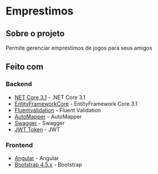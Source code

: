 # Emprestimos

## Sobre o projeto

Permite gerenciar emprestimos de jogos para seus amigos

## Feito com

### Backend
- [NET Core 3.1](https://dotnet.microsoft.com/download/dotnet-core/3.1) - .NET Core 3.1 
- [EntityFrameworkCore](https://docs.microsoft.com/pt-br/ef/core/) - EntityFramework Core 3.1
- [Fluentvalidation](https://fluentvalidation.net/) - Fluent Validation
- [AutoMapper](https://automapper.org/) - AutoMapper
- [Swagger](https://swagger.io/) - Swagger
- [JWT Token](https://jwt.io/) - JWT

### Frontend
- [Angular](https://angular.io/) - Angular
- [Bootstrap 4.5.x](https://getbootstrap.com/docs/4.5/getting-started/introduction/) - Bootstrap